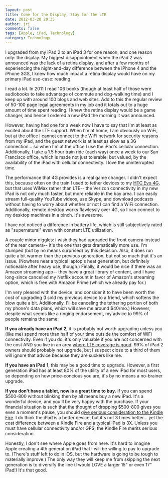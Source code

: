 ```yaml
---
layout: post
title: Come for the Display, Stay for the LTE
date: 2012-03-20 20:35
author: jrj
comments: false
tags: [Apple, iPad, Technology]
category: Technology
---
```

I upgraded from my iPad 2 to an iPad 3 for one reason, and one reason only: the display. My biggest disappointment when the iPad 2 was announced was the lack of a retina display, and after a few months of experiencing the night-and-day difference between the iPhone 4 and the iPhone 3GS, I knew how much impact a retina display would have on my primary iPad use-case: reading.

I read a lot. In 2011 I read 106 books (though at least half of those were audiobooks to take advantage of commute and dog-walking time) and I keep up with around 100 blogs and web sites. Add to this the regular review of 50-100 page legal agreements in my job and it totals out to a huge amount of time spent reading. I knew the retina display would be a game changer, and hence I ordered a new iPad the morning it was announced.

However, having had one for a week now I have to say that I'm at least as excited about the LTE support. When I'm at home, I am obviously on WiFi, but at the office I cannot connect to the WiFi network for security reasons from my iPad, and the guest network is at least as slow as a 3G connection... so when I'm at the office I use the iPad's cellular connection. Additionally, I take a 1.5 hour train ride (each way) once a week to our San Francisco office, which is made not just tolerable, but valued, by the availability of the iPad with cellular connectivity. I love the uninterrupted time.

The performance that 4G provides is a real game changer. I didn't expect this, because often on the train I used to tether devices to my <a href="http://www.amazon.com/gp/product/B004KFXTOA/ref=as_li_ss_tl?ie=UTF8&amp;tag=jrj.org-20&amp;linkCode=as2&amp;camp=1789&amp;creative=390957&amp;creativeASIN=B004KFXTOA">HTC Evo 4G</a>, but that uses WiMax rather than LTE-- the Verizon connectivity in my new iPad is not only much faster, but more reliable in the bay area. I can easily stream full-quality YouTube videos, use Skype, and download podcasts without having to worry about whether or not I can find a WiFi connection. Additionally, remote desktop works flawlessly over 4G, so I can connect to my desktop machines in a pinch. It's awesome.

I have not noticed a difference in battery life, which is still subjectively rated as "supernatural" even with constant LTE utilization.

A couple minor niggles: I wish they had upgraded the front camera instead of the rear camera-- it's the one that gets dramatically more use. I'm stumped (but by no means surprised) by this decision. Also, it does run quite a bit warmer than the previous generation, but not so much that it's an issue. (Nowhere near a typical laptop's heat generation, but definitely noticeable after heavy use, though.) Finally, it would be nice if there was an Amazon streaming app-- they have a great library of content, and I have long-since cancelled my Netflix account in favor of Amazon's streaming option, which is free with Amazon Prime (which we already pay for.)

I'm very pleased with the device, and consider it to have been worth the cost of upgrading (I sold my previous device to a friend, which softens the blow quite a bit. Additionally, I'll be canceling the tethering portion of both my phone's data plans, which will save me around $40/mo.) However, despite what seems like a ringing endorsement, my advice to 99% of people remains the same:

**If you already have an iPad 2**, it is probably not worth upgrading unless you (like me) spend more than half of your time outside the comfort of WiFi connectivity. Even if you do, it's only valuable if you are not concerned with the cost AND you live in an area <a href="http://www.phonearena.com/news/Verizon-AT-T-4G-LTE-coverage-maps-truth-comes-in-comparison_id28208">where LTE coverage is good</a>. 99% of iPad 2 owners should probably not upgrade, but I suspect close to a third of them will ignore that advice because they are suckers like me.

**If you have an iPad 1**, this may be a good time to upgrade. However, a first generation iPad has at least 80% of the utility of a new iPad for most users, so depending on how price-concious you are, it's by no means a no-brainer upgrade.

**If you don't have a tablet, now is a great time to buy.** If you can spend $500-800 without blinking then by all means buy a new iPad. It's a wonderful device, and you'll be very happy with the purchase. If your financial situation is such that the thought of dropping $500-800 gives you even a moment's pause, you should <a href="http://www.amazon.com/gp/product/B0051VVOB2/ref=as_li_ss_tl?ie=UTF8&amp;tag=jrj.org-20&amp;linkCode=as2&amp;camp=1789&amp;creative=390957&amp;creativeASIN=B0051VVOB2">give serious consideration to the Kindle Fire</a>. I do think the iPad is a better device, but it's not 3 times better... yet the cost difference between a Kindle Fire and a typical iPad is 3X. Unless you must have cellular connectivity and/or GPS, the Kindle Fire merits serious consideration.

Honestly, I don't see where Apple goes from here. It's hard to imagine Apple creating a 4th generation iPad that I will be willing to pay to upgrade to. (There's stuff left to do in iOS, but the hardware is going to be tough to materially improve.) The only way they will keep me from skipping the next generation is to diversify the line (I would LOVE a larger 15" or even 17" iPad!) It's that good.
